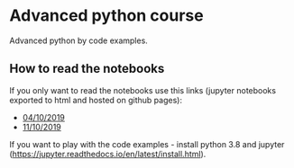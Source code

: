# Advanced python course

Advanced python by code examples.

## How to read the notebooks

If you only want to read the notebooks use this links (jupyter notebooks exported to html and hosted on github pages):
* [04/10/2019](https://rafalslaby.github.io/advanced-python-course/04_10_2019/py_cop_04_10_2019.html)
* [11/10/2019](https://rafalslaby.github.io/advanced-python-course/11_10_2019/generators_contextlib.html)


If you want to play with the code examples - install python 3.8 and jupyter (https://jupyter.readthedocs.io/en/latest/install.html).
